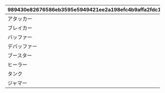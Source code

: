 |989430e82676586eb3595e5949421ee2a198efc4b9affa2fdc1b25daffc1f09d|56591b63d548a52d27118236e22b38210f446703d7ce398d1dbeca9efae63105|
| --- | --- |
|アタッカー|1|
|ブレイカー|2|
|バッファー|3|
|デバッファー|4|
|ブースター|5|
|ヒーラー|6|
|タンク|7|
|ジャマー|8|
